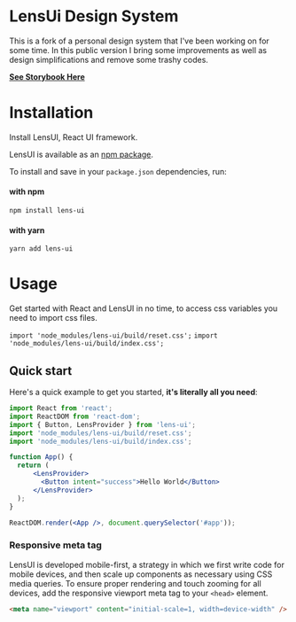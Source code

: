 # LensUi Design System
This is a fork of a personal design system that I've been working on for some time.
In this public version I bring some improvements as well as design simplifications and remove some trashy codes.

[**See Storybook Here**](https://luciancaetano.github.io/lens-ui)

# Installation

Install LensUI, React UI framework.

LensUI is available as an [npm package](https://www.npmjs.com/package/lens-ui).

To install and save in your `package.json` dependencies, run:

#### with npm
`npm install lens-ui`

#### with yarn
`yarn add lens-ui`


# Usage

Get started with React and LensUI in no time, to access css variables you need to import css files.

`import 'node_modules/lens-ui/build/reset.css';`
`import 'node_modules/lens-ui/build/index.css';`

## Quick start

Here's a quick example to get you started, **it's literally all you need**:

```jsx
import React from 'react';
import ReactDOM from 'react-dom';
import { Button, LensProvider } from 'lens-ui';
import 'node_modules/lens-ui/build/reset.css';
import 'node_modules/lens-ui/build/index.css';

function App() {
  return (
      <LensProvider>
        <Button intent="success">Hello World</Button>
      </LensProvider>
  );
}

ReactDOM.render(<App />, document.querySelector('#app'));
```

### Responsive meta tag

LensUI is developed mobile-first, a strategy in which we first write code for mobile devices, and then scale up components as necessary using CSS media queries.
To ensure proper rendering and touch zooming for all devices, add the responsive viewport meta tag to your `<head>` element.

```html
<meta name="viewport" content="initial-scale=1, width=device-width" />
```
